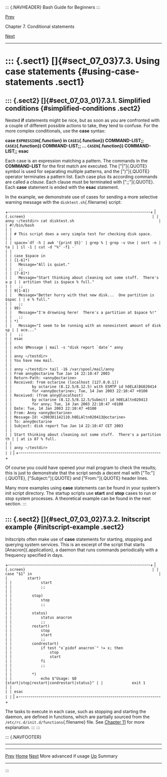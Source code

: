 ::: {.NAVHEADER}
Bash Guide for Beginners
:::

[Prev](sect_07_02.md)

Chapter 7. Conditional statements

[Next](sect_07_04.md)

------------------------------------------------------------------------

::: {.sect1}
[]{#sect_07_03}7.3. Using case statements {#using-case-statements .sect1}
=========================================

::: {.sect2}
[]{#sect_07_03_01}7.3.1. Simplified conditions {#simplified-conditions .sect2}
----------------------------------------------

Nested **if** statements might be nice, but as soon as you are
confronted with a couple of different possible actions to take, they
tend to confuse. For the more complex conditionals, use the **case**
syntax:

**case `EXPRESSION`{.function} in `CASE1`{.function}) COMMAND-LIST;;
`CASE2`{.function}) COMMAND-LIST;; \... `CASEN`{.function})
COMMAND-LIST;; esac**

Each case is an expression matching a pattern. The commands in the
**COMMAND-LIST** for the first match are executed. The [\"\|\"]{.QUOTE}
symbol is used for separating multiple patterns, and the [\")\"]{.QUOTE}
operator terminates a pattern list. Each case plus its according
commands are called a *clause*. Each clause must be terminated with
[\";;\"]{.QUOTE}. Each **case** statement is ended with the **esac**
statement.

In the example, we demonstrate use of cases for sending a more selective
warning message with the `disktest.sh`{.filename} script:

+-----------------------------------------------------------------------+
| ``` {.screen}                                                         |
| anny ~/testdir> cat disktest.sh                                      |
| #!/bin/bash                                                           |
|                                                                       |
| # This script does a very simple test for checking disk space.        |
|                                                                       |
| space=`df -h | awk '{print $5}' | grep % | grep -v Use | sort -n | ta |
| il -1 | cut -d "%" -f1 -`                                             |
|                                                                       |
| case $space in                                                        |
| [1-6]*)                                                               |
|   Message="All is quiet."                                             |
|   ;;                                                                  |
| [7-8]*)                                                               |
|   Message="Start thinking about cleaning out some stuff.  There's a p |
| artition that is $space % full."                                      |
|   ;;                                                                  |
| 9[1-8])                                                               |
|   Message="Better hurry with that new disk...  One partition is $spac |
| e % full."                                                            |
|   ;;                                                                  |
| 99)                                                                   |
|   Message="I'm drowning here!  There's a partition at $space %!"      |
|   ;;                                                                  |
| *)                                                                    |
|   Message="I seem to be running with an nonexistent amount of disk sp |
| ace..."                                                               |
|   ;;                                                                  |
| esac                                                                  |
|                                                                       |
| echo $Message | mail -s "disk report `date`" anny                     |
|                                                                       |
| anny ~/testdir>                                                       |
| You have new mail.                                                    |
|                                                                       |
| anny ~/testdir> tail -16 /var/spool/mail/anny                         |
| From anny@octarine Tue Jan 14 22:10:47 2003                           |
| Return-Path: <anny@octarine>                                          |
| Received: from octarine (localhost [127.0.0.1])                       |
|         by octarine (8.12.5/8.12.5) with ESMTP id h0ELAlBG020414      |
|         for <anny@octarine>; Tue, 14 Jan 2003 22:10:47 +0100          |
| Received: (from anny@localhost)                                       |
|         by octarine (8.12.5/8.12.5/Submit) id h0ELAltn020413          |
|         for anny; Tue, 14 Jan 2003 22:10:47 +0100                     |
| Date: Tue, 14 Jan 2003 22:10:47 +0100                                 |
| From: Anny <anny@octarine>                                            |
| Message-Id: <200301142110.h0ELAltn020413@octarine>                    |
| To: anny@octarine                                                     |
| Subject: disk report Tue Jan 14 22:10:47 CET 2003                     |
|                                                                       |
| Start thinking about cleaning out some stuff.  There's a partition th |
| at is 87 % full.                                                      |
|                                                                       |
| anny ~/testdir>                                                       |
| ```                                                                   |
+-----------------------------------------------------------------------+

Of course you could have opened your mail program to check the results;
this is just to demonstrate that the script sends a decent mail with
[\"To:\"]{.QUOTE}, [\"Subject:\"]{.QUOTE} and [\"From:\"]{.QUOTE} header
lines.

Many more examples using **case** statements can be found in your
system\'s init script directory. The startup scripts use **start** and
**stop** cases to run or stop system processes. A theoretical example
can be found in the next section.
:::

::: {.sect2}
[]{#sect_07_03_02}7.3.2. Initscript example {#initscript-example .sect2}
-------------------------------------------

Initscripts often make use of **case** statements for starting, stopping
and querying system services. This is an excerpt of the script that
starts [Anacron]{.application}, a daemon that runs commands periodically
with a frequency specified in days.

+-----------------------------------------------------------------------+
| ``` {.screen}                                                         |
| case "$1" in                                                         |
|         start)                                                        |
|             start                                                     |
|             ;;                                                        |
|                                                                       |
|         stop)                                                         |
|             stop                                                      |
|             ;;                                                        |
|                                                                       |
|         status)                                                       |
|             status anacron                                            |
|             ;;                                                        |
|         restart)                                                      |
|             stop                                                      |
|             start                                                     |
|             ;;                                                        |
|         condrestart)                                                  |
|             if test "x`pidof anacron`" != x; then                     |
|                 stop                                                  |
|                 start                                                 |
|             fi                                                        |
|             ;;                                                        |
|                                                                       |
|         *)                                                            |
|             echo $"Usage: $0 {start|stop|restart|condrestart|status}" |
|             exit 1                                                    |
|                                                                       |
| esac                                                                  |
| ```                                                                   |
+-----------------------------------------------------------------------+

The tasks to execute in each case, such as stopping and starting the
daemon, are defined in functions, which are partially sourced from the
`/etc/rc.d/init.d/functions`{.filename} file. See [Chapter
11](chap_11.md) for more explanation.
:::
:::

::: {.NAVFOOTER}

------------------------------------------------------------------------

  ------------------------- -------------------- -------------------------
  [Prev](sect_07_02.md)    [Home](index.md)    [Next](sect_07_04.md)
  More advanced if usage     [Up](chap_07.md)                    Summary
  ------------------------- -------------------- -------------------------
:::
